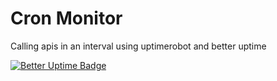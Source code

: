 # Cron Monitor
Calling apis in an interval using uptimerobot and better uptime

[![Better Uptime Badge](https://betteruptime.com/status-badges/v1/monitor/fq00.svg)](https://betteruptime.com/?utm_source=status_badge)
